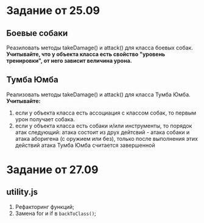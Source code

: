 # Задание от 25.09
## Боевые собаки
Реазиловать методы takeDamage() и attack() для класса боевых собак.  
**Учитывайте, что у объекта класса есть свойство "уровень тренировки", от него зависит величина урона.**

## Тумба Юмба
Реализовать методы takeDamage() и attack() для класса Тумба Юмба.
**Учитывайте:**  
1. если у объекта класса есть ассоциация с классом собак, то первым урон получает собака.
2. если у объекта класса есть собаки и/или инструменты, то порядок атак следующий: атака состоит из друх дейтсвий - атака собаки и атака аборигена (с оружием или без), только после выполнения этих действий атака Тумба Юмба считается завершенной


# Задание от 27.09
## utility.js
1. Рефакторинг функций;
2. Замена for и if в `backToClass()`;
